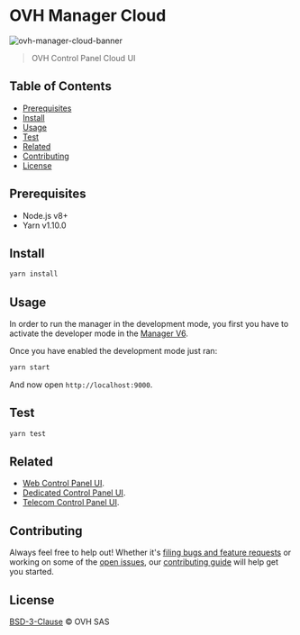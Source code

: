 # OVH Manager Cloud

![ovh-manager-cloud-banner](https://user-images.githubusercontent.com/428384/45947336-1a5c9280-bff4-11e8-981a-a065002093a6.png)

> OVH Control Panel Cloud UI

## Table of Contents

* [Prerequisites](#prerequisites)
* [Install](#install)
* [Usage](#usage)
* [Test](#test)
* [Related](#related)
* [Contributing](#contributing)
* [License](#license)

## Prerequisites

* Node.js v8+
* Yarn v1.10.0

## Install

```sh
yarn install
```

## Usage

In order to run the manager in the development mode, you first you have to activate the developer mode in the [Manager V6](https://www.ovh.com/manager/dedicated/#/useraccount/advanced).

Once you have enabled the development mode just ran:

```sh
yarn start
```

And now open `http://localhost:9000`.

## Test

```sh
yarn test
```

## Related

* [Web Control Panel UI](https://github.com/ovh-ux/ovh-manager-web).
* [Dedicated Control Panel UI](https://github.com/ovh-ux/ovh-manager-dedicated).
* [Telecom Control Panel UI](https://github.com/ovh-ux/ovh-manager-telecom).

## Contributing

Always feel free to help out! Whether it's [filing bugs and feature requests](https://github.com/ovh-ux/ovh-manager-cloud/issues/new) or working on some of the [open issues](https://github.com/ovh-ux/ovh-manager-cloud/issues), our [contributing guide](https://github.com/ovh-ux/manager/blob/master/CONTRIBUTING.md) will help get you started.

## License

[BSD-3-Clause](LICENSE) © OVH SAS
